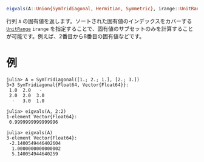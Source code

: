 ```julia
eigvals(A::Union{SymTridiagonal, Hermitian, Symmetric}, irange::UnitRange) -> values
```

行列 `A` の固有値を返します。ソートされた固有値のインデックスをカバーする [`UnitRange`](@ref) `irange` を指定することで、固有値のサブセットのみを計算することが可能です。例えば、2番目から8番目の固有値などです。

# 例

```jldoctest
julia> A = SymTridiagonal([1.; 2.; 1.], [2.; 3.])
3×3 SymTridiagonal{Float64, Vector{Float64}}:
 1.0  2.0   ⋅
 2.0  2.0  3.0
  ⋅   3.0  1.0

julia> eigvals(A, 2:2)
1-element Vector{Float64}:
 0.9999999999999996

julia> eigvals(A)
3-element Vector{Float64}:
 -2.1400549446402604
  1.0000000000000002
  5.140054944640259
```
